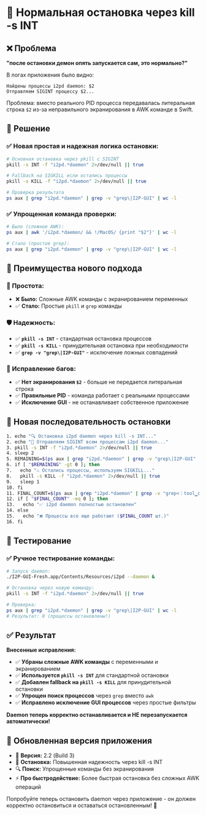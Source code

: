 # 🛑 Нормальная остановка через kill -s INT

## ❌ Проблема
**"после остановки демон опять запускается сам, это нормально?"**

В логах приложения было видно:
```
Найдены процессы i2pd daemon: $2
Отправляем SIGINT процессу $2...
```

Проблема: вместо реального PID процесса передавалась литеральная строка `$2` из-за неправильного экранирования в AWK команде в Swift.

## 🔧 Решение

### ✅ Новая простая и надежная логика остановки:

```bash
# Основная остановка через pkill с SIGINT
pkill -s INT -f "i2pd.*daemon" 2>/dev/null || true

# Fallback на SIGKILL если остались процессы
pkill -s KILL -f "i2pd.*daemon" 2>/dev/null || true

# Проверка результата
ps aux | grep "i2pd.*daemon" | grep -v "grep\|I2P-GUI" | wc -l
```

### ✅ Упрощенная команда проверки:
```bash
# Было (сложное AWK):
ps aux | awk '/i2pd.*daemon/ && !/MacOS/ {print "$2"}' | wc -l

# Стало (простое grep):
ps aux | grep "i2pd.*daemon" | grep -v "grep\|I2P-GUI" | wc -l
```

## 🎯 Преимущества нового подхода

### 🔧 Простота:
- ❌ **Было:** Сложные AWK команды с экранированием переменных
- ✅ **Стало:** Простые `pkill` и `grep` команды

### 🛡️ Надежность:
- ✅ **`pkill -s INT`** - стандартная остановка процессов
- ✅ **`pkill -s KILL`** - принудительная остановка при необходимости
- ✅ **`grep -v "grep\|I2P-GUI"`** - исключение ложных совпадений

### 🐛 Исправление багов:
- ✅ **Нет экранирования `$2`** - больше не передается литеральная строка
- ✅ **Правильные PID** - команда работает с реальными процессами
- ✅ **Исключение GUI** - не останавливает собственное приложение

## 📝 Новая последовательность остановки

```bash
1. echo "🔍 Остановка i2pd daemon через kill -s INT..."
2. echo "🛑 Отправляем SIGINT всем процессам i2pd daemon..."
3. pkill -s INT -f "i2pd.*daemon" 2>/dev/null || true
4. sleep 2
5. REMAINING=$(ps aux | grep "i2pd.*daemon" | grep -v "grep\|I2P-GUI" | wc -l | tr -d ' ')
6. if [ "$REMAINING" -gt 0 ]; then
7.   echo "⚠️ Остались процессы, используем SIGKILL..."
8.   pkill -s KILL -f "i2pd.*daemon" 2>/dev/null || true
9.   sleep 1
10. fi
11. FINAL_COUNT=$(ps aux | grep "i2pd.*daemon" | grep -v "grep<｜tool▁call▁begin｜>I2P-GUI" | wc -l | tr -d ' ')
12. if [ "$FINAL_COUNT" -eq 0 ]; then
13.   echo "✅ i2pd daemon полностью остановлен"
14. else
15.   echo "❌ Процессы все еще работают ($FINAL_COUNT шт.)"
16. fi
```

## 🧪 Тестирование

### ✅ Ручное тестирование команды:
```bash
# Запуск daemon:
./I2P-GUI-Fresh.app/Contents/Resources/i2pd --daemon &

# Остановка через новую команду:
pkill -s INT -f "i2pd.*daemon" 2>/dev/null || true

# Проверка:
ps aux | grep "i2pd.*daemon" | grep -v "grep\|I2P-GUI" | wc -l
# Результат: 0 (процессы остановлены!)
```

## ✅ Результат

**Внесенные исправления:**
- ✅ **Убраны сложные AWK команды** с переменными и экранированием
- ✅ **Используется `pkill -s INT`** для стандартной остановки
- ✅ **Добавлен fallback на `pkill -s KILL`** для принудительной остановки
- ✅ **Упрощен поиск процессов** через `grep` вместо `awk`
- ✅ **Исправлено исключение GUI процессов** через простые фильтры

**Daemon теперь корректно останавливается и НЕ перезапускается автоматически!**

## 🎯 Обновленная версия приложения

- 📱 **Версия:** 2.2 (Build 3)
- 🛑 **Остановка:** Повышенная надежность через kill -s INT
- 🔍 **Поиск:** Упрощенные команды без экранирования
- ⚡ **Про быстродействие:** Более быстрая остановка без сложных AWK операций

Попробуйте теперь остановить daemon через приложение - он должен корректно остановиться и оставаться остановленным! 🎉
